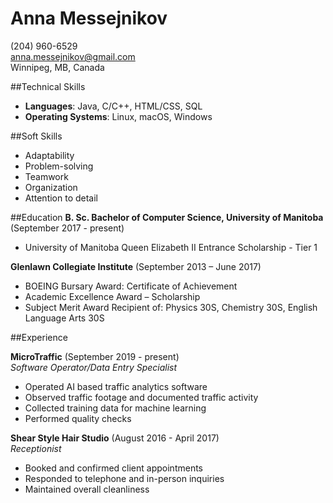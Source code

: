 # Anna Messejnikov
(204) 960-6529  
anna.messejnikov@gmail.com  
Winnipeg, MB, Canada

##Technical Skills
* **Languages**: Java, C/C++, HTML/CSS, SQL  
* **Operating Systems**: Linux, macOS, Windows

##Soft Skills
* Adaptability  
* Problem-solving  
* Teamwork  
* Organization  
* Attention to detail

##Education
**B. Sc. Bachelor of Computer Science, University of Manitoba** (September 2017 - present)  

* University of Manitoba Queen Elizabeth II Entrance Scholarship - Tier 1

**Glenlawn Collegiate Institute** (September 2013 – June 2017)

* BOEING Bursary Award: Certificate of Achievement
* Academic Excellence Award – Scholarship
* Subject Merit Award Recipient of: Physics 30S, Chemistry 30S, English Language Arts 30S

##Experience
  
**MicroTraffic** (September 2019 - present)  
*Software Operator/Data Entry Specialist*  

* Operated AI based traffic analytics software
* Observed traffic footage and documented traffic activity
* Collected training data for machine learning
* Performed quality checks

**Shear Style Hair Studio** (August 2016 - April 2017)  
*Receptionist*  

* Booked and confirmed client appointments
* Responded to telephone and in-person inquiries
* Maintained overall cleanliness 

